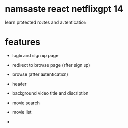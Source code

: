 # namsaste react netflixgpt 14
 learn protected routes and autentication


# features 
- login and sign up page 
- redirect to browse page (after sign up)
 - browse (after autentication)

  - header
  - background video title and discription
  - movie search
  - movie list
  - 